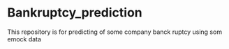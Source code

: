 # Bankruptcy_prediction
This repository is for predicting of some company banck ruptcy using som emock data
